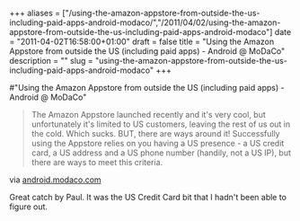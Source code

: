 +++
aliases = ["/using-the-amazon-appstore-from-outside-the-us-including-paid-apps-android-modaco/","/2011/04/02/using-the-amazon-appstore-from-outside-the-us-including-paid-apps-android-modaco"]
date = "2011-04-02T16:58:00+01:00"
draft = false
title = "Using the Amazon Appstore from outside the US (including paid apps) - Android @ MoDaCo"
description = ""
slug = "using-the-amazon-appstore-from-outside-the-us-including-paid-apps-android-modaco"
+++

#"Using the Amazon Appstore from outside the US (including paid apps) - Android @ MoDaCo"


 <div class="posterous_bookmarklet_entry">
 <blockquote class="posterous_medium_quote">The Amazon Appstore launched recently and it's very cool, but unfortunately it's limited to US customers, leaving the rest of us out in the cold. Which sucks. BUT, there are ways around it! Successfully using the Appstore relies on you having a US presence - a US credit card, a US address and a US phone number (handily, not a US IP), but there are ways to meet this criteria.</blockquote>

<div class="posterous_quote_citation">via <a href="http://android.modaco.com/content/software/336184/using-the-amazon-appstore-from-outside-the-us-including-paid-apps/">android.modaco.com</a></div>
 <p>Great catch by Paul. It was the US Credit Card bit that I hadn't been able to figure out.</p></div>
 